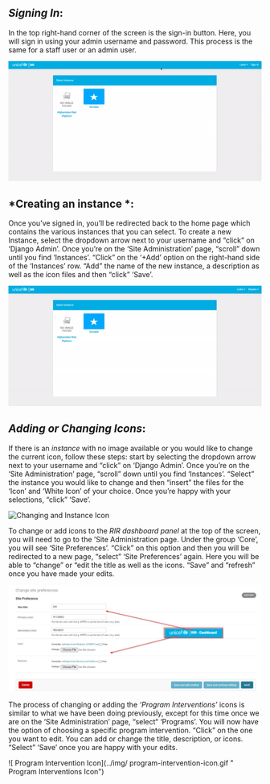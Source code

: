 ##  *Signing In*:
In the top right-hand corner of the screen is the sign-in button. Here, you will sign in using your admin username and password. This process is the same for a staff user or an admin user. 
> 
![Signing in](../img/login.gif "Signing in")
> 
> 
##  *Creating an instance *: 
Once you’ve signed in, you’ll be redirected back to the home page which contains the various instances that you can select. To create a new Instance, select the dropdown arrow next to your username and “click” on ‘Django Admin’. Once you’re on the ‘Site Administration’ page, “scroll” down until you find ‘Instances’. “Click” on the ‘+Add’ option on the right-hand side of the ‘Instances’ row. “Add” the name of the new instance, a description as well as the icon files and then “click” ‘Save’.
> 
![Creating a New Instance](../img/new-instance.gif "Creating a New Instance")


##  *Adding or Changing Icons*:
If there is an *instance* with no image available or you would like to change the current icon, follow these steps: start by selecting the dropdown arrow next to your username and “click” on ‘Django Admin’. Once you’re on the ‘Site Administration’ page, “scroll” down until you find ‘Instances’. “Select” the instance you would like to change and then “insert” the files for the ‘Icon’ and ‘White Icon’ of your choice. Once you’re happy with your selections, “click” ‘Save’.
> 
![ Changing and Instance Icon](../img/linstance-icon.gif "Changing and Instance Icon")
> 
> 
To change or add icons to the *RIR dashboard panel* at the top of the screen, you will need to go to the ’Site Administration page. Under the group ‘Core’, you will see ‘Site Preferences’. “Click” on this option and then you will be redirected to a new page, “select” ‘Site Preferences’ again. Here you will be able to “change” or “edit the title as well as the icons. “Save” and “refresh” once you have made your edits.
> 
![ Site Preference ](../img/site-preference.png "Site Preference")
> 
> 
The process of changing or adding the *‘Program Interventions’* icons is similar to what we have been doing previously, except for this time once we are on the ‘Site Administration’ page, “select“ ‘Programs’.  You will now have the option of choosing a specific program intervention. “Click” on the one you want to edit. You can add or change the title, description, or icons. “Select” ‘Save’ once you are happy with your edits.
> 
![ Program Intervention Icon](../img/ program-intervention-icon.gif " Program Interventions Icon")
> 
> 

